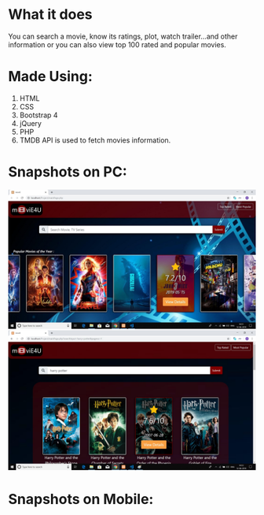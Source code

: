 # What it does
You can search a movie, know its ratings, plot, watch trailer...and other information or you can also view top 100 rated and popular movies.

# Made Using:
1. HTML
2. CSS
3. Bootstrap 4
4. jQuery
5. PHP
6. TMDB API is used to fetch movies information.

# Snapshots on PC:
![](/snapshots/Snapshot_1.jpg)
![](/snapshots/Snapshot_2.jpg)


# Snapshots on Mobile:
